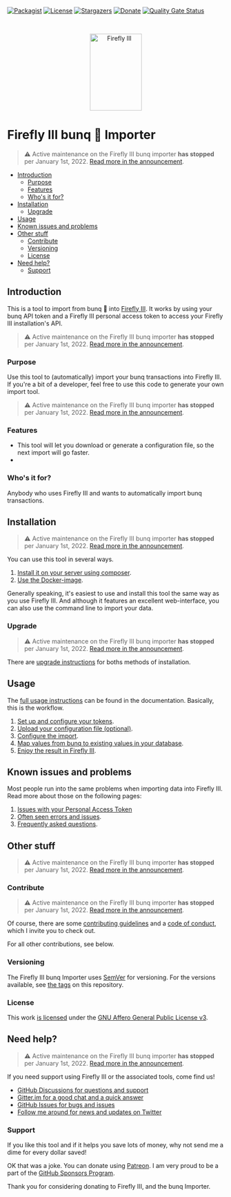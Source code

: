 [![Packagist][packagist-shield]][packagist-uri]
[![License][license-shield]][license-uri]
[![Stargazers][stars-shield]][stars-url]
[![Donate][donate-shield]][donate-uri]
[![Quality Gate Status][sonar-shield]][sonar-uri]

<br />
<p align="center">
      <img src="https://fireflyiiiwebsite.z6.web.core.windows.net/assets/logo/small.png" alt="Firefly III" width="120" height="178">
  </a>
</p>

# Firefly III bunq 🌈 Importer

> ⚠️ Active maintenance on the Firefly III bunq importer **has stopped** per January 1st, 2022. [Read more in the announcement](https://github.com/firefly-iii/firefly-iii/issues/5161).

<!-- MarkdownTOC autolink="true" -->

- [Introduction](#introduction)
	- [Purpose](#purpose)
	- [Features](#features)
	- [Who's it for?](#whos-it-for)
- [Installation](#installation)
	- [Upgrade](#upgrade)
- [Usage](#usage)
- [Known issues and problems](#known-issues-and-problems)
- [Other stuff](#other-stuff)
	- [Contribute](#contribute)
	- [Versioning](#versioning)
	- [License](#license)
- [Need help?](#need-help)
	- [Support](#support)

<!-- /MarkdownTOC -->

## Introduction

This is a tool to import from bunq 🌈 into [Firefly III](https://github.com/firefly-iii/firefly-iii). It works by using your bunq API token and a Firefly III personal access token to access your Firefly III installation's API.

> ⚠️ Active maintenance on the Firefly III bunq importer **has stopped** per January 1st, 2022. [Read more in the announcement](https://github.com/firefly-iii/firefly-iii/issues/5161).

### Purpose

Use this tool to (automatically) import your bunq transactions into Firefly III. If you're a bit of a developer, feel free to use this code to generate your own import tool.

> ⚠️ Active maintenance on the Firefly III bunq importer **has stopped** per January 1st, 2022. [Read more in the announcement](https://github.com/firefly-iii/firefly-iii/issues/5161).

### Features

* This tool will let you download or generate a configuration file, so the next import will go faster.
* 
### Who's it for?

Anybody who uses Firefly III and wants to automatically import bunq transactions.

## Installation

> ⚠️ Active maintenance on the Firefly III bunq importer **has stopped** per January 1st, 2022. [Read more in the announcement](https://github.com/firefly-iii/firefly-iii/issues/5161).

You can use this tool in several ways.

1. [Install it on your server using composer](https://docs.firefly-iii.org/other-data-importers/install/self_hosted/).
2. [Use the Docker-image](https://docs.firefly-iii.org/other-data-importers/install/docker/).

Generally speaking, it's easiest to use and install this tool the same way as you use Firefly III. And although it features an excellent web-interface, you can also use the command line to import your data.

### Upgrade

> ⚠️ Active maintenance on the Firefly III bunq importer **has stopped** per January 1st, 2022. [Read more in the announcement](https://github.com/firefly-iii/firefly-iii/issues/5161).

There are [upgrade instructions](https://docs.firefly-iii.org/other-data-importers/upgrade/) for boths methods of installation.

## Usage

The [full usage instructions](https://docs.firefly-iii.org/other-data-importers/) can be found in the documentation. Basically, this is the workflow.

1. [Set up and configure your tokens](https://docs.firefly-iii.org/other-data-importers/install/configure/).
2. [Upload your configuration file (optional)](https://docs.firefly-iii.org/other-data-importers/usage/upload/).
3. [Configure the import](https://docs.firefly-iii.org/other-data-importers/usage/configure/).
5. [Map values from bunq to existing values in your database](https://docs.firefly-iii.org/other-data-importers/usage/map/).
6. [Enjoy the result in Firefly III](https://github.com/firefly-iii/firefly-iii).

## Known issues and problems

Most people run into the same problems when importing data into Firefly III. Read more about those on the following pages:

1. [Issues with your Personal Access Token](https://docs.firefly-iii.org/other-data-importers/errors/token_errors/)
2. [Often seen errors and issues](https://docs.firefly-iii.org/other-data-importers/errors/freq_errors/).
3. [Frequently asked questions](https://docs.firefly-iii.org/other-data-importers/errors/freq_questions/).

## Other stuff

> ⚠️ Active maintenance on the Firefly III bunq importer **has stopped** per January 1st, 2022. [Read more in the announcement](https://github.com/firefly-iii/firefly-iii/issues/5161).

### Contribute

> ⚠️ Active maintenance on the Firefly III bunq importer **has stopped** per January 1st, 2022. [Read more in the announcement](https://github.com/firefly-iii/firefly-iii/issues/5161).


Of course, there are some [contributing guidelines](https://github.com/firefly-iii/bunq-importer/blob/main/.github/contributing.md) and a [code of conduct](https://github.com/firefly-iii/bunq-importer/blob/main/.github/code_of_conduct.md), which I invite you to check out.

For all other contributions, see below.

### Versioning

The Firefly III bunq Importer uses [SemVer](https://semver.org/) for versioning. For the versions available, see [the tags](https://github.com/firefly-iii/bunq-importer/tags) on this repository.

### License

This work [is licensed](https://github.com/firefly-iii/bunq-importer/blob/main/LICENSE) under the [GNU Affero General Public License v3](https://www.gnu.org/licenses/agpl-3.0.html).

<!-- HELP TEXT -->
## Need help?

> ⚠️ Active maintenance on the Firefly III bunq importer **has stopped** per January 1st, 2022. [Read more in the announcement](https://github.com/firefly-iii/firefly-iii/issues/5161).

If you need support using Firefly III or the associated tools, come find us!

- [GitHub Discussions for questions and support](https://github.com/firefly-iii/firefly-iii/discussions/)
- [Gitter.im for a good chat and a quick answer](https://gitter.im/firefly-iii/firefly-iii)
- [GitHub Issues for bugs and issues](https://github.com/firefly-iii/firefly-iii/issues)
- [Follow me around for news and updates on Twitter](https://twitter.com/Firefly_iii)

<!-- END OF HELP TEXT -->

### Support

If you like this tool and if it helps you save lots of money, why not send me a dime for every dollar saved!

OK that was a joke. You can donate using [Patreon](https://www.patreon.com/jc5). I am very proud to be a part of the [GitHub Sponsors Program](https://github.com/sponsors/JC5).

Thank you for considering donating to Firefly III, and the bunq Importer.


[php-shield]: https://img.shields.io/badge/php-7.4-red.svg?style=flat-square
[php-uri]: https://secure.php.net/downloads.php
[packagist-shield]: https://img.shields.io/packagist/v/firefly-iii/bunq-importer.svg?style=flat-square
[packagist-uri]: https://packagist.org/packages/firefly-iii/bunq-importer
[license-shield]: https://img.shields.io/github/license/firefly-iii/bunq-importer.svg?style=flat-square
[license-uri]: https://www.gnu.org/licenses/agpl-3.0.html
[stars-shield]: https://img.shields.io/github/stars/firefly-iii/bunq-importer.svg?style=flat-square
[stars-url]: https://github.com/firefly-iii/bunq-importer/stargazers
[donate-shield]: https://img.shields.io/badge/donate-%24%20%E2%82%AC-brightgreen?style=flat-square
[donate-uri]: #support
[sonar-shield]: https://sonarcloud.io/api/project_badges/measure?project=firefly-iii_bunq-importer&metric=alert_status
[sonar-uri]: https://sonarcloud.io/dashboard?id=firefly-iii_bunq-importer
